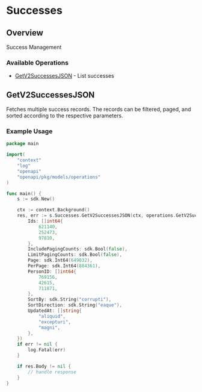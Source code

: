 # Successes

## Overview

Success Management

### Available Operations

* [GetV2SuccessesJSON](#getv2successesjson) - List successes

## GetV2SuccessesJSON

Fetches multiple success records. The records can be filtered, paged, and sorted according to
the respective parameters.


### Example Usage

```go
package main

import(
	"context"
	"log"
	"openapi"
	"openapi/pkg/models/operations"
)

func main() {
    s := sdk.New()

    ctx := context.Background()
    res, err := s.Successes.GetV2SuccessesJSON(ctx, operations.GetV2SuccessesJSONRequest{
        Ids: []int64{
            621140,
            252473,
            97810,
        },
        IncludePagingCounts: sdk.Bool(false),
        LimitPagingCounts: sdk.Bool(false),
        Page: sdk.Int64(649032),
        PerPage: sdk.Int64(884361),
        PersonID: []int64{
            769156,
            42615,
            711871,
        },
        SortBy: sdk.String("corrupti"),
        SortDirection: sdk.String("eaque"),
        UpdatedAt: []string{
            "aliquid",
            "excepturi",
            "magni",
        },
    })
    if err != nil {
        log.Fatal(err)
    }

    if res.Body != nil {
        // handle response
    }
}
```
